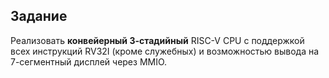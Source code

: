 ## Задание

Реализовать **конвейерный 3-стадийный** RISC-V CPU с поддержкой всех инструкций RV32I (кроме служебных) и возможностью вывода на 7-сегментный дисплей через MMIO.
